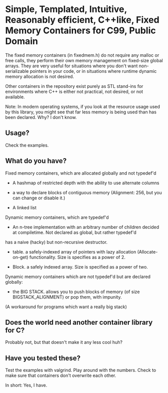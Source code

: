 # Simple, Templated, Intuitive, Reasonably efficient, C++like, Fixed Memory Containers for C99, Public Domain

The fixed memory containers (in fixedmem.h) do not require any malloc or free calls, they perform
their own memory management on fixed-size global arrays. They are very useful for situations where you don't
want non-serializable pointers in your code, or in situations where runtime dynamic memory allocation is not desired.

Other containers in the repository exist purely as STL stand-ins for environments where C++ is either
not practical, not desired, or not available.

Note: In modern operating systems, if you look at the resource usage used by this library, you might see that far less memory
is being used than has been declared. Why? I don't know.

## Usage?

Check the examples.

## What do you have?

Fixed memory containers, which are allocated globally and not typedef'd

* A hashmap of restricted depth with the ability to use alternate columns 

* a way to declare blocks of contiguous memory (Alignment: 256, but you can change or disable it.)

* A linked list

Dynamic memory containers, which are typedef'd

* An n-tree implementation with an arbitrary number of children decided at compiletime. Not declared as global, but rather typedef'd

has a naive (hacky) but non-recursive destructor.



* table. a safely-indexed array of pointers with lazy allocation (Allocate-on-get) functionality. Size is specifies as a power of 2.

* Block. a safely indexed array. Size is specified as a power of two.


Dynamic memory containers which are not typedef'd but are declared globally:

* the BIG STACK. allows you to push blocks of memory (of size BIGSTACK_ALIGNMENT) or pop them, with impunity.

(A workaround for programs which want a really big stack)



## Does the world need another container library for C?

Probably not, but that doesn't make it any less cool huh? 

## Have you tested these?

Test the examples with valgrind. Play around with the numbers. Check to make sure that containers don't
overwrite each other.

In short: Yes, I have.
